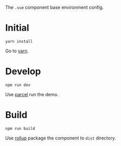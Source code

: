 The `.vue` component base environment config.

# Initial

```
yarn install
```

Go to [yarn].

# Develop

```
npm run dev
```

Use [parcel] run the demo.

# Build

```
npm run build
```

Use [rollup] package the component to `dist` directory.

[rollup]: https://rollupjs.org
[parcel]: https://parceljs.org
[yarn]: https://yarnpkg.com